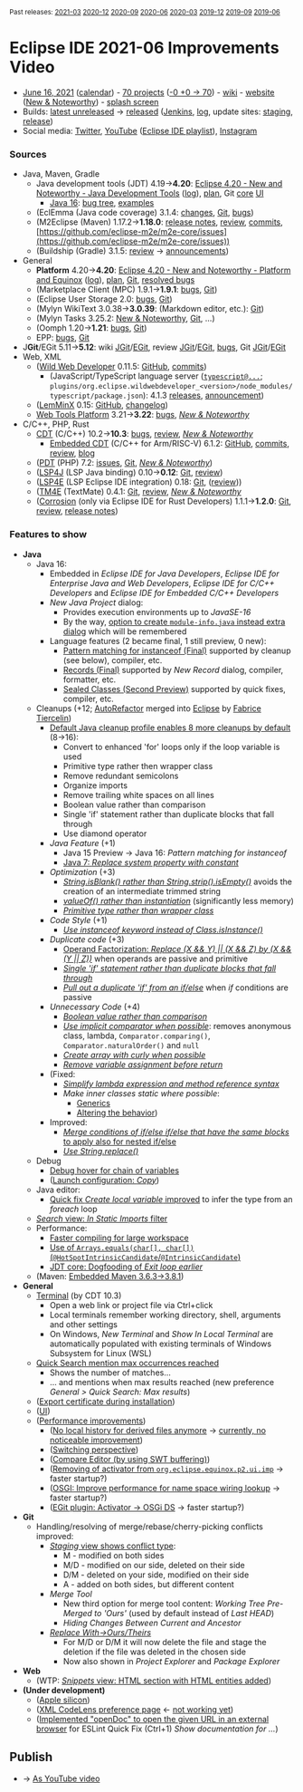 <sup>Past releases:
[2021-03](https://github.com/howlger/Eclipse-IDE-improvements-videos/tree/2021-03)
[2020-12](https://github.com/howlger/Eclipse-IDE-improvements-videos/tree/2020-12)
[2020-09](https://github.com/howlger/Eclipse-IDE-improvements-videos/tree/2020-09)
[2020-06](https://github.com/howlger/Eclipse-IDE-improvements-videos/tree/2020-06)
[2020-03](https://github.com/howlger/Eclipse-IDE-improvements-videos/tree/2020-03)
[2019-12](https://github.com/howlger/Eclipse-IDE-improvements-videos/tree/2019-12)
[2019-09](https://github.com/howlger/Eclipse-IDE-improvements-videos/tree/2019-09)
[2019-06](https://github.com/howlger/Eclipse-IDE-improvements-videos/tree/2019-06)
</sup>

# Eclipse IDE 2021-06 Improvements Video

* [June 16, 2021](https://www.google.com/calendar/event?eid=NGlyZWg3dXE0NTl1MXBqM2tuY2d2dWZsa2cgZ2NoczdubTRudnBtODM3NDY5ZGRqOXRqbGtAZw&ctz=Europe/Berlin) ([calendar](https://calendar.google.com/calendar/embed?src=gchs7nm4nvpm837469ddj9tjlk@group.calendar.google.com&ctz=Europe/Berlin)) - [70 projects](https://projects.eclipse.org/releases/2021-06) ([-0 +0 → 70](projects_diff.txt)) - [wiki](https://wiki.eclipse.org/Category:SimRel-2021-06) - [website](https://eclipse.org/eclipseide/2021-06) ([New & Noteworthy](https://eclipse.org/eclipseide/2021-06/noteworthy)) - [splash screen](https://bugs.eclipse.org/bugs/show_bug.cgi?id=569333)
* Builds: [latest unreleased](https://download.eclipse.org/technology/epp/staging/) → [released](https://download.eclipse.org/technology/epp/downloads/release/2021-06/) ([Jenkins](https://ci.eclipse.org/packaging/job/simrel.epp-tycho-build), [log](https://git.eclipse.org/c/simrel/org.eclipse.simrel.build.git/log/), update sites: [staging](https://download.eclipse.org/staging/2021-06), [release](http://download.eclipse.org/releases/2021-06))
* Social media: [Twitter](http://twitter.com/EclipseJavaIDE), [YouTube](https://www.youtube.com/user/EclipseFdn) ([Eclipse IDE playlist](https://www.youtube.com/playlist?list=PLy7t4z5SYNaSNjL60ofpwVhfA7mOF3Pgk)), [Instagram](https://www.instagram.com/eclipsejavaide)


### Sources

* Java, Maven, Gradle
    * Java development tools (JDT) 4.19→**4.20**: [Eclipse 4.20 - New and Noteworthy - Java Development Tools](https://www.eclipse.org/eclipse/news/4.20/jdt.php) ([log](https://git.eclipse.org/c/www.eclipse.org/eclipse/news.git/log/)), [plan](https://www.eclipse.org/projects/project-plan.php?planurl=http://www.eclipse.org/eclipse/development/plans/eclipse_project_plan_4_20.xml#themes_and_priorities), Git [core](https://git.eclipse.org/c/jdt/eclipse.jdt.core.git/log/) [UI](https://git.eclipse.org/c/jdt/eclipse.jdt.ui.git/log/)
        * [Java 16](https://jdk.java.net/16/): [bug tree](https://bugs.eclipse.org/bugs/showdependencytree.cgi?id=565620&hide_resolved=0), [examples](https://wiki.eclipse.org/Java16/Examples)
    * (EclEmma (Java code coverage) 3.1.4: [changes](https://www.eclemma.org/changes.html), [Git](https://github.com/eclipse/eclemma/commits/master), [bugs](https://bugs.eclipse.org/bugs/buglist.cgi?product=Eclemma&query_format=advanced&order=changeddate%20DESC))
    * (M2Eclipse (Maven) 1.17.2→**1.18.0**: [release notes](https://github.com/eclipse-m2e/m2e-core/blob/master/RELEASE_NOTES.md), [review](https://projects.eclipse.org/projects/technology.m2e/reviews/1.18.0-release-review), [commits](https://github.com/eclipse-m2e/m2e-core/compare/1.17.2...1.18.0), [https://github.com/eclipse-m2e/m2e-core/issues](https://github.com/eclipse-m2e/m2e-core/issues))
    * (Buildship (Gradle) 3.1.5: [review](https://projects.eclipse.org/projects/tools.buildship/releases/3.1.5) → [announcements](https://discuss.gradle.org/tag/buildship-release))
* General
    * **Platform** 4.20→**4.20**: [Eclipse 4.20 - New and Noteworthy - Platform and Equinox](https://www.eclipse.org/eclipse/news/4.20/platform.php) ([log](https://git.eclipse.org/c/www.eclipse.org/eclipse/news.git/log/)), [plan](https://www.eclipse.org/projects/project-plan.php?planurl=http://www.eclipse.org/eclipse/development/plans/eclipse_project_plan_4_20.xml#themes_and_priorities), [Git](https://git.eclipse.org/c/platform/eclipse.platform.ui.git/log/), [resolved bugs](https://bugs.eclipse.org/bugs/buglist.cgi?bug_status=RESOLVED&resolution=---&resolution=FIXED&product=JDT&query_format=advanced&order=changeddate%20DESC)
    * (Marketplace Client (MPC) 1.9.1→**1.9.1**: [bugs](https://bugs.eclipse.org/bugs/buglist.cgi?product=MPC&query_format=advanced&order=changeddate%20DESC), [Git](https://git.eclipse.org/c/mpc/org.eclipse.epp.mpc.git/log/))
    * (Eclipse User Storage 2.0: [bugs](https://bugs.eclipse.org/bugs/buglist.cgi?product=USSSDK&query_format=advanced&order=changeddate%20DESC), [Git](https://git.eclipse.org/c/usssdk/org.eclipse.usssdk.git/log/))
    * (Mylyn WikiText 3.0.38→**3.0.39**: (Markdown editor, etc.): [Git](https://git.eclipse.org/c/mylyn/org.eclipse.mylyn.docs.git/log/))
    * (Mylyn Tasks 3.25.2: [New & Noteworthy](https://www.eclipse.org/mylyn/new/), [Git](https://git.eclipse.org/c/mylyn/org.eclipse.mylyn.tasks.git/log/), ...)
    * (Oomph 1.20→**1.21**: [bugs](https://bugs.eclipse.org/bugs/buglist.cgi?product=Oomph&query_format=advanced&order=changeddate%20DESC), [Git](https://git.eclipse.org/c/oomph/org.eclipse.oomph.git/log/))
    * EPP: [bugs](https://bugs.eclipse.org/bugs/buglist.cgi?product=EPP&query_format=advanced&order=changeddate%20DESC), [Git](https://git.eclipse.org/c/epp/org.eclipse.epp.packages.git/log/)
* J**Git**/EGit 5.11→**5.12**: wiki [JGit](https://wiki.eclipse.org/JGit/New_and_Noteworthy/5.12)/[EGit](https://wiki.eclipse.org/EGit/New_and_Noteworthy/5.12), review [JGit](https://projects.eclipse.org/projects/technology.jgit/reviews/5.12.0-release-review)/[EGit](https://projects.eclipse.org/projects/technology.egit/reviews/5.12.0-release-review), [bugs](https://bugs.eclipse.org/bugs/buglist.cgi?product=EGit&product=JGit&query_format=advanced&order=changeddate%20DESC), Git [JGit](https://git.eclipse.org/c/jgit/jgit.git/log/)/[EGit](https://git.eclipse.org/c/egit/egit.git/log/)
* Web, XML
    * ([Wild Web Developer](https://projects.eclipse.org/projects/tools.wildwebdeveloper) 0.11.5: [GitHub](https://github.com/eclipse/wildwebdeveloper), [commits](https://github.com/eclipse/wildwebdeveloper/compare/0.11.5...0.11.6))
        * (JavaScript/TypeScript language server ([`typescript@...`](https://github.com/eclipse/wildwebdeveloper/blob/master/org.eclipse.wildwebdeveloper/pom.xml); `plugins/org.eclipse.wildwebdeveloper_<version>/node_modules/typescript/package.json`): 4.1.3 [releases](https://github.com/microsoft/TypeScript/releases), [announcement](https://devblogs.microsoft.com/typescript/announcing-typescript-4-2))
    * ([LemMinX](https://projects.eclipse.org/projects/technology.lemminx) 0.15: [GitHub](https://github.com/eclipse/lemminx), [changelog](https://github.com/eclipse/lemminx/blob/master/CHANGELOG.md#change-log))
    * [Web Tools Platform](https://projects.eclipse.org/projects/webtools) 3.21→**3.22**: [bugs](https://bugs.eclipse.org/bugs/report.cgi?x_axis_field=bug_status&y_axis_field=product&query_format=report-table&classification=WebTools&target_milestone=3.22&format=table&action=wrap), [_New & Noteworthy_](https://www.eclipse.org/webtools/releases/3.22/NewAndNoteworthy/)
* C/C++, PHP, Rust
    * [CDT](https://projects.eclipse.org/projects/tools.cdt) (C/C++) 10.2→**10.3**: [bugs](https://bugs.eclipse.org/bugs/buglist.cgi?product=CDT&query_format=advanced&order=changeddate%20DESC), [review](https://projects.eclipse.org/projects/tools.cdt/reviews/10.3.0-release-review), [_New & Noteworthy_](https://wiki.eclipse.org/CDT/User/NewIn103)
        * [Embedded CDT](https://projects.eclipse.org/projects/iot.embed-cdt) (C/C++ for Arm/RISC-V) 6.1.2: [GitHub](https://github.com/eclipse-embed-cdt/eclipse-plugins), [commits](https://github.com/eclipse-embed-cdt/eclipse-plugins/compare/v6.0.0...v6.1.2-202102181132), [review](https://projects.eclipse.org/projects/iot.embed-cdt/reviews/6.1.2-release-review), [blog](https://gnu-mcu-eclipse.github.io/blog/)
    * ([PDT](https://projects.eclipse.org/projects/tools.pdt) (PHP) 7.2: [issues](https://github.com/eclipse/pdt/issues?q=is%3Aissue+sort%3Aupdated-asc), [Git](https://github.com/eclipse/pdt/commits/master), [_New & Noteworthy_](https://wiki.eclipse.org/PDT/NewIn72))
    * ([LSP4J](https://projects.eclipse.org/projects/technology.lsp4j) (LSP Java binding) 0.10→**0.12**: [Git](https://github.com/eclipse/lsp4j/commits/master), [review](https://projects.eclipse.org/projects/technology.lsp4j))
    * ([LSP4E](https://projects.eclipse.org/projects/technology.lsp4e) (LSP Eclipse IDE integration) 0.18: [Git](https://git.eclipse.org/c/lsp4e/lsp4e.git/log/), ([review](https://projects.eclipse.org/projects/technology.lsp4e/reviews/0.15.0-release-review)))
    * ([TM4E](https://projects.eclipse.org/projects/technology.tm4e) (TextMate) 0.4.1: [Git](https://github.com/eclipse/tm4e/commits/master), [review](https://projects.eclipse.org/projects/technology.tm4e/reviews/0.4.1-release-review), [_New & Noteworthy_](https://github.com/eclipse/tm4e/blob/master/RELEASE_NOTES.md#041)
    * ([Corrosion](https://github.com/eclipse/corrosion) (only via Eclipse IDE for Rust Developers) 1.1.1→**1.2.0**: [Git](https://github.com/eclipse/corrosion/commits/master), [review](https://projects.eclipse.org/projects/tools.corrosion/reviews/1.2.0-release-review), [release notes](https://github.com/eclipse/corrosion/blob/master/RELEASE_NOTES.md))


### Features to show

* **Java**
    * Java 16:
        * Embedded in _Eclipse IDE for Java Developers_, _Eclipse IDE for Enterprise Java and Web Developers_, _Eclipse IDE for C/C++ Developers_ and _Eclipse IDE for Embedded C/C++ Developers_
        * _New Java Project_ dialog:
            * Provides execution environments up to _JavaSE-16_
            * By the way, [option to create `module-info.java` instead extra dialog](https://www.eclipse.org/eclipse/news/4.20/jdt.php#create-moduleinfo) which will be remembered
        * Language features (2 became final, 1 still preview, 0 new):
            * [Pattern matching for instanceof (Final)](https://openjdk.java.net/jeps/394) supported by cleanup (see below), compiler, etc.
            * [Records (Final)](https://openjdk.java.net/jeps/395) supported by _New Record_ dialog, compiler, formatter, etc.
            * [Sealed Classes (Second Preview)](https://openjdk.java.net/jeps/397) supported by quick fixes, compiler, etc.
    * Cleanups (+12; [AutoRefactor](https://github.com/JnRouvignac/AutoRefactor) merged into [Eclipse](https://bugs.eclipse.org/bugs/buglist.cgi?classification=Eclipse%20Project&product=JDT&query_format=advanced&short_desc=AutoRefactor&short_desc_type=allwordssubstr) by [Fabrice Tiercelin](https://projects.eclipse.org/projects/eclipse.jdt/elections/election-fabrice-tiercelin-committer-eclipse-java-development-tools-jdt))
        * [Default Java cleanup profile enables 8 more cleanups by default](https://www.eclipse.org/eclipse/news/4.20/jdt.php#cleanup-profile-updated) (8→16):
            * Convert to enhanced 'for' loops only if the loop variable is used
            * Primitive type rather then wrapper class
            * Remove redundant semicolons
            * Organize imports
            * Remove trailing white spaces on all lines
            * Boolean value rather than comparison
            * Single 'if' statement rather than duplicate blocks that fall through
            * Use diamond operator
        * _Java Feature_ (+1)
            * Java 15 Preview → Java 16: _Pattern matching for instanceof_
            * [Java 7: _Replace system property with constant_](https://www.eclipse.org/eclipse/news/4.20/jdt.php#replace-system-properties)
        * _Optimization_ (+3)
            * [_String.isBlank() rather than String.strip().isEmpty()_](https://bugs.eclipse.org/bugs/show_bug.cgi?id=573289) avoids the creation of an intermediate trimmed string
            * [_valueOf() rather than instantiation_](https://www.eclipse.org/eclipse/news/4.20/jdt.php#valueof-rather-than-instantiation) (significantly less memory)
            * [_Primitive type rather than wrapper class_](https://www.eclipse.org/eclipse/news/4.20/jdt.php#primitive-rather-than-wrapper)
        * _Code Style_ (+1)
            * [_Use instanceof keyword instead of Class.isInstance()_](https://www.eclipse.org/eclipse/news/4.20/jdt.php#use-instanceof)
        * _Duplicate code_ (+3)
            * [Operand Factorization: _Replace (X && Y) || (X && Z) by (X && (Y || Z))_](https://www.eclipse.org/eclipse/news/4.20/jdt.php#operand-factorization) when operands are passive and primitive
            * [_Single 'if' statement rather than duplicate blocks that fall through_](https://www.eclipse.org/eclipse/news/4.20/jdt.php#one-falling-through-if)
            * [_Pull out a duplicate 'if' from an if/else_](https://www.eclipse.org/eclipse/news/4.20/jdt.php#pull-out-if) when _if_ conditions are passive
        * _Unnecessary Code_ (+4)
            * [_Boolean value rather than comparison_](https://www.eclipse.org/eclipse/news/4.20/jdt.php#redundant-truth)
            * [_Use implicit comparator when possible_](https://www.eclipse.org/eclipse/news/4.20/jdt.php#operand-factorization): removes anonymous class, lambda, `Comparator.comparing()`, `Comparator.naturalOrder()` and `null`
            * [_Create array with curly when possible_](https://www.eclipse.org/eclipse/news/4.20/jdt.php#array-with-curly)
            * [_Remove variable assignment before return_](https://www.eclipse.org/eclipse/news/4.20/jdt.php#return-without-assignment)
        * (Fixed:
            * [_Simplify lambda expression and method reference syntax_](https://bugs.eclipse.org/bugs/show_bug.cgi?id=572495)
            * _Make inner classes static where possible_:
                 * [Generics](https://bugs.eclipse.org/bugs/show_bug.cgi?id=572716)
                 * [Altering the behavior](https://bugs.eclipse.org/bugs/show_bug.cgi?id=572124))
        * Improved:
            * [_Merge conditions of if/else if/else that have the same blocks_ to apply also for nested if/else](https://git.eclipse.org/c/jdt/eclipse.jdt.ui.git/commit/?id=dc0ea9671cf07383c1acb383525756d89a5f54e5)
            * [_Use String.replace()_](https://git.eclipse.org/c/jdt/eclipse.jdt.ui.git/commit/?id=c6297368f09953947ef1f8f8a9856ffd830c6e72)
    * Debug
        * [Debug hover for chain of variables](https://www.eclipse.org/eclipse/news/4.20/jdt.php#debug-hover-chain-fields)
        * ([Launch configuration: _Copy_](https://www.eclipse.org/eclipse/news/4.20/jdt.php#copy-jars))
    * Java editor:
        * [Quick fix _Create local variable_ improved](https://www.eclipse.org/eclipse/news/4.20/jdt.php#foreach-expression-type) to infer the type from an _foreach_ loop
    * [_Search_ view: _In Static Imports_ filter](https://www.eclipse.org/eclipse/news/4.20/jdt.php#search-filter-static-imports)
    * Performance:
        * [Faster compiling for large workspace](https://bugs.eclipse.org/bugs/show_bug.cgi?id=570896)
        * [Use of `Arrays.equals(char[], char[])` (`@HotSpotIntrinsicCandidate`/`@IntrinsicCandidate`)](https://bugs.eclipse.org/bugs/show_bug.cgi?id=571579)
        * [JDT core: Dogfooding of _Exit loop earlier_](https://bugs.eclipse.org/bugs/show_bug.cgi?id=572213)
    * (Maven: [Embedded Maven 3.6.3→3.8.1](https://github.com/eclipse-m2e/m2e-core/issues/159))
* **General**
    * [Terminal](https://wiki.eclipse.org/CDT/User/NewIn103#Terminal) (by CDT 10.3)
        * Open a web link or project file via Ctrl+click
        * Local terminals remember working directory, shell, arguments and other settings
        * On Windows, _New Terminal_ and _Show In Local Terminal_ are automatically populated with existing terminals of Windows Subsystem for Linux (WSL)
    * [Quick Search mention max occurrences reached](https://www.eclipse.org/eclipse/news/4.20/platform.php#quick-text-search)
        * Shows the number of matches...
        * ... and mentions when max results reached (new preference _General > Quick Search: Max results_)
    * ([Export certificate during installation](https://www.eclipse.org/eclipse/news/4.20/platform.php#export-certificate-at-install))
    * ([UI](https://bugs.eclipse.org/bugs/showdependencytree.cgi?id=571203&hide_resolved=0))
    * ([Performance improvements](https://bugs.eclipse.org/bugs/showdependencytree.cgi?id=571430&hide_resolved=0))
        * ([No local history for derived files anymore](https://www.eclipse.org/eclipse/news/4.20/platform.php#history-for-derived-files) → [currently, no noticeable improvement](https://bugs.eclipse.org/bugs/show_bug.cgi?id=573421#c23))
        * ([Switching perspective](https://bugs.eclipse.org/bugs/show_bug.cgi?id=572711))
        * ([Compare Editor (by using SWT buffering)](https://bugs.eclipse.org/bugs/show_bug.cgi?id=571954#c6))
        * ([Removing of activator from `org.eclipse.equinox.p2.ui.imp`](https://bugs.eclipse.org/bugs/show_bug.cgi?id=572410) → faster startup?)
        * ([OSGI: Improve performance for name space wiring lookup](https://bugs.eclipse.org/bugs/show_bug.cgi?id=572605) → faster startup?)
        * ([EGit plugin: Activator → OSGi DS](https://bugs.eclipse.org/bugs/show_bug.cgi?id=560412) → faster startup?)
* **Git**
    * Handling/resolving of merge/rebase/cherry-picking conflicts improved:
        * [_Staging_ view shows conflict type](https://wiki.eclipse.org/EGit/New_and_Noteworthy/5.12#Staging_View):
            * M - modified on both sides
            * M/D - modified on our side, deleted on their side
            * D/M - deleted on your side, modified on their side
            * A - added on both sides, but different content
        * _Merge Tool_
            * New third option for merge tool content: _Working Tree Pre-Merged to 'Ours'_ (used by default instead of _Last HEAD_)
            * _Hiding Changes Between Current and Ancestor_
        * [_Replace With→Ours/Theirs_](https://wiki.eclipse.org/EGit/New_and_Noteworthy/5.12#Replace_With.E2.86.92Ours.2FTheirs)
            * For M/D or D/M it will now delete the file and stage the deletion if the file was deleted in the chosen side
            * Now also shown in _Project Explorer_ and _Package Explorer_
* **Web**
    * (WTP: [_Snippets_ view: HTML section with HTML entities added](https://www.eclipse.org/webtools/releases/3.22/NewAndNoteworthy/#HTML%20Snippets))
* **(Under development)**
    * ([Apple silicon](https://bugs.eclipse.org/bugs/show_bug.cgi?id=565690))
    * ([XML CodeLens preference page](https://github.com/eclipse/wildwebdeveloper/issues/636) ← [not working yet](https://github.com/eclipse/wildwebdeveloper/issues/644))
    * ([Implemented "openDoc" to open the given URL in an external browser](https://github.com/eclipse/wildwebdeveloper/commit/9f742827d63237a0deb9311971cecbe33e4db558) for ESLint Quick Fix (Ctrl+1) _Show documentation for ..._)

## Publish
* → [As YouTube video](https://www.youtube.com/playlist?list=PLnh_8hTD4yvnhXSttuewEKgKkmlIj_ND-)
